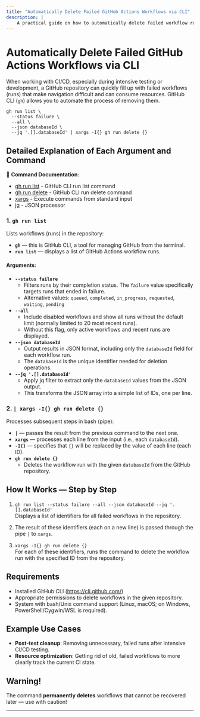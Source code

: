 ```yaml
---
title: "Automatically Delete Failed GitHub Actions Workflows via CLI"
description: |
    A practical guide on how to automatically delete failed workflow runs in a GitHub repository using GitHub CLI with xargs and jq.
---
```


# Automatically Delete Failed GitHub Actions Workflows via CLI

When working with CI/CD, especially during intensive testing or development, a GitHub repository can quickly fill up with failed workflows (runs) that make navigation difficult and can consume resources. GitHub CLI (`gh`) allows you to automate the process of removing them.

```shell
gh run list \
  --status failure \
  --all \
  --json databaseId \
  --jq '.[].databaseId' | xargs -I{} gh run delete {}
```

## Detailed Explanation of Each Argument and Command

📖 **Command Documentation**:
- [gh run list](https://cli.github.com/manual/gh_run_list) - GitHub CLI run list command
- [gh run delete](https://cli.github.com/manual/gh_run_delete) - GitHub CLI run delete command
- [xargs](https://man7.org/linux/man-pages/man1/xargs.1.html) - Execute commands from standard input
- [jq](https://jqlang.github.io/jq/manual/) - JSON processor

### 1. `gh run list`

Lists workflows (runs) in the repository:

- **`gh`** — this is GitHub CLI, a tool for managing GitHub from the terminal.
- **`run list`** — displays a list of GitHub Actions workflow runs.

#### Arguments:

- **`--status failure`**
    - Filters runs by their completion status. The `failure` value specifically targets runs that ended in failure.
    - Alternative values: `queued`, `completed`, `in_progress`, `requested`, `waiting`, `pending`
- **`--all`**
    - Include disabled workflows and show all runs without the default limit (normally limited to 20 most recent runs).
    - Without this flag, only active workflows and recent runs are displayed.
- **`--json databaseId`**
    - Output results in JSON format, including only the `databaseId` field for each workflow run.
    - The `databaseId` is the unique identifier needed for deletion operations.
- **`--jq '.[].databaseId'`**
    - Apply jq filter to extract only the `databaseId` values from the JSON output.
    - This transforms the JSON array into a simple list of IDs, one per line.

### 2. `| xargs -I{} gh run delete {}`

Processes subsequent steps in bash (pipe):

- **`|`** — passes the result from the previous command to the next one.
- **`xargs`** — processes each line from the input (i.e., each `databaseId`).
- **`-I{}`** — specifies that `{}` will be replaced by the value of each line (each ID).
- **`gh run delete {}`**
    - Deletes the workflow run with the given `databaseId` from the GitHub repository.

## How It Works — Step by Step

1. `gh run list --status failure --all --json databaseId --jq '.[].databaseId'`  
   Displays a list of identifiers for all failed workflows in the repository.

2. The result of these identifiers (each on a new line) is passed through the pipe `|` to `xargs`.

3. `xargs -I{} gh run delete {}`  
   For each of these identifiers, runs the command to delete the workflow run with the specified ID from the repository.

## Requirements

- Installed GitHub CLI (https://cli.github.com/)
- Appropriate permissions to delete workflows in the given repository.
- System with bash/Unix command support (Linux, macOS; on Windows, PowerShell/Cygwin/WSL is required).

## Example Use Cases

- **Post-test cleanup**: Removing unnecessary, failed runs after intensive CI/CD testing.
- **Resource optimization**: Getting rid of old, failed workflows to more clearly track the current CI state.

## Warning!

The command **permanently deletes** workflows that cannot be recovered later — use with caution!

---

